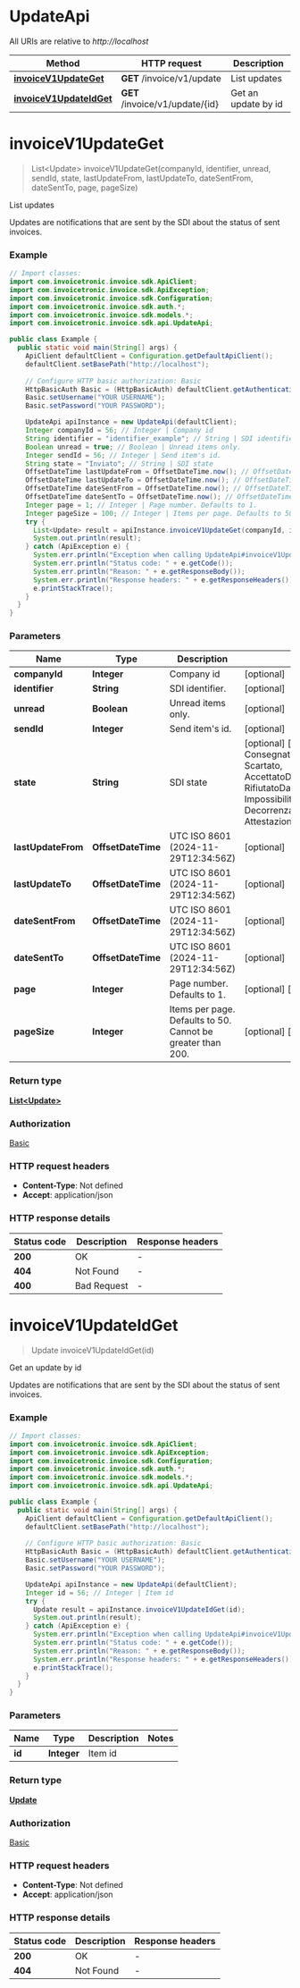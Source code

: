# UpdateApi

All URIs are relative to *http://localhost*

| Method | HTTP request | Description |
|------------- | ------------- | -------------|
| [**invoiceV1UpdateGet**](UpdateApi.md#invoiceV1UpdateGet) | **GET** /invoice/v1/update | List updates |
| [**invoiceV1UpdateIdGet**](UpdateApi.md#invoiceV1UpdateIdGet) | **GET** /invoice/v1/update/{id} | Get an update by id |


<a id="invoiceV1UpdateGet"></a>
# **invoiceV1UpdateGet**
> List&lt;Update&gt; invoiceV1UpdateGet(companyId, identifier, unread, sendId, state, lastUpdateFrom, lastUpdateTo, dateSentFrom, dateSentTo, page, pageSize)

List updates

Updates are notifications that are sent by the SDI about the status of sent invoices.

### Example
```java
// Import classes:
import com.invoicetronic.invoice.sdk.ApiClient;
import com.invoicetronic.invoice.sdk.ApiException;
import com.invoicetronic.invoice.sdk.Configuration;
import com.invoicetronic.invoice.sdk.auth.*;
import com.invoicetronic.invoice.sdk.models.*;
import com.invoicetronic.invoice.sdk.api.UpdateApi;

public class Example {
  public static void main(String[] args) {
    ApiClient defaultClient = Configuration.getDefaultApiClient();
    defaultClient.setBasePath("http://localhost");
    
    // Configure HTTP basic authorization: Basic
    HttpBasicAuth Basic = (HttpBasicAuth) defaultClient.getAuthentication("Basic");
    Basic.setUsername("YOUR USERNAME");
    Basic.setPassword("YOUR PASSWORD");

    UpdateApi apiInstance = new UpdateApi(defaultClient);
    Integer companyId = 56; // Integer | Company id
    String identifier = "identifier_example"; // String | SDI identifier.
    Boolean unread = true; // Boolean | Unread items only.
    Integer sendId = 56; // Integer | Send item's id.
    String state = "Inviato"; // String | SDI state
    OffsetDateTime lastUpdateFrom = OffsetDateTime.now(); // OffsetDateTime | UTC ISO 8601 (2024-11-29T12:34:56Z)
    OffsetDateTime lastUpdateTo = OffsetDateTime.now(); // OffsetDateTime | UTC ISO 8601 (2024-11-29T12:34:56Z)
    OffsetDateTime dateSentFrom = OffsetDateTime.now(); // OffsetDateTime | UTC ISO 8601 (2024-11-29T12:34:56Z)
    OffsetDateTime dateSentTo = OffsetDateTime.now(); // OffsetDateTime | UTC ISO 8601 (2024-11-29T12:34:56Z)
    Integer page = 1; // Integer | Page number. Defaults to 1.
    Integer pageSize = 100; // Integer | Items per page. Defaults to 50. Cannot be greater than 200.
    try {
      List<Update> result = apiInstance.invoiceV1UpdateGet(companyId, identifier, unread, sendId, state, lastUpdateFrom, lastUpdateTo, dateSentFrom, dateSentTo, page, pageSize);
      System.out.println(result);
    } catch (ApiException e) {
      System.err.println("Exception when calling UpdateApi#invoiceV1UpdateGet");
      System.err.println("Status code: " + e.getCode());
      System.err.println("Reason: " + e.getResponseBody());
      System.err.println("Response headers: " + e.getResponseHeaders());
      e.printStackTrace();
    }
  }
}
```

### Parameters

| Name | Type | Description  | Notes |
|------------- | ------------- | ------------- | -------------|
| **companyId** | **Integer**| Company id | [optional] |
| **identifier** | **String**| SDI identifier. | [optional] |
| **unread** | **Boolean**| Unread items only. | [optional] |
| **sendId** | **Integer**| Send item&#39;s id. | [optional] |
| **state** | **String**| SDI state | [optional] [enum: Inviato, Consegnato, NonConsegnato, Scartato, AccettatoDalDestinatario, RifiutatoDalDestinatario, ImpossibilitàDiRecapito, DecorrenzaTermini, AttestazioneTrasmissioneFattura] |
| **lastUpdateFrom** | **OffsetDateTime**| UTC ISO 8601 (2024-11-29T12:34:56Z) | [optional] |
| **lastUpdateTo** | **OffsetDateTime**| UTC ISO 8601 (2024-11-29T12:34:56Z) | [optional] |
| **dateSentFrom** | **OffsetDateTime**| UTC ISO 8601 (2024-11-29T12:34:56Z) | [optional] |
| **dateSentTo** | **OffsetDateTime**| UTC ISO 8601 (2024-11-29T12:34:56Z) | [optional] |
| **page** | **Integer**| Page number. Defaults to 1. | [optional] [default to 1] |
| **pageSize** | **Integer**| Items per page. Defaults to 50. Cannot be greater than 200. | [optional] [default to 100] |

### Return type

[**List&lt;Update&gt;**](Update.md)

### Authorization

[Basic](../README.md#Basic)

### HTTP request headers

 - **Content-Type**: Not defined
 - **Accept**: application/json

### HTTP response details
| Status code | Description | Response headers |
|-------------|-------------|------------------|
| **200** | OK |  -  |
| **404** | Not Found |  -  |
| **400** | Bad Request |  -  |

<a id="invoiceV1UpdateIdGet"></a>
# **invoiceV1UpdateIdGet**
> Update invoiceV1UpdateIdGet(id)

Get an update by id

Updates are notifications that are sent by the SDI about the status of sent invoices.

### Example
```java
// Import classes:
import com.invoicetronic.invoice.sdk.ApiClient;
import com.invoicetronic.invoice.sdk.ApiException;
import com.invoicetronic.invoice.sdk.Configuration;
import com.invoicetronic.invoice.sdk.auth.*;
import com.invoicetronic.invoice.sdk.models.*;
import com.invoicetronic.invoice.sdk.api.UpdateApi;

public class Example {
  public static void main(String[] args) {
    ApiClient defaultClient = Configuration.getDefaultApiClient();
    defaultClient.setBasePath("http://localhost");
    
    // Configure HTTP basic authorization: Basic
    HttpBasicAuth Basic = (HttpBasicAuth) defaultClient.getAuthentication("Basic");
    Basic.setUsername("YOUR USERNAME");
    Basic.setPassword("YOUR PASSWORD");

    UpdateApi apiInstance = new UpdateApi(defaultClient);
    Integer id = 56; // Integer | Item id
    try {
      Update result = apiInstance.invoiceV1UpdateIdGet(id);
      System.out.println(result);
    } catch (ApiException e) {
      System.err.println("Exception when calling UpdateApi#invoiceV1UpdateIdGet");
      System.err.println("Status code: " + e.getCode());
      System.err.println("Reason: " + e.getResponseBody());
      System.err.println("Response headers: " + e.getResponseHeaders());
      e.printStackTrace();
    }
  }
}
```

### Parameters

| Name | Type | Description  | Notes |
|------------- | ------------- | ------------- | -------------|
| **id** | **Integer**| Item id | |

### Return type

[**Update**](Update.md)

### Authorization

[Basic](../README.md#Basic)

### HTTP request headers

 - **Content-Type**: Not defined
 - **Accept**: application/json

### HTTP response details
| Status code | Description | Response headers |
|-------------|-------------|------------------|
| **200** | OK |  -  |
| **404** | Not Found |  -  |


